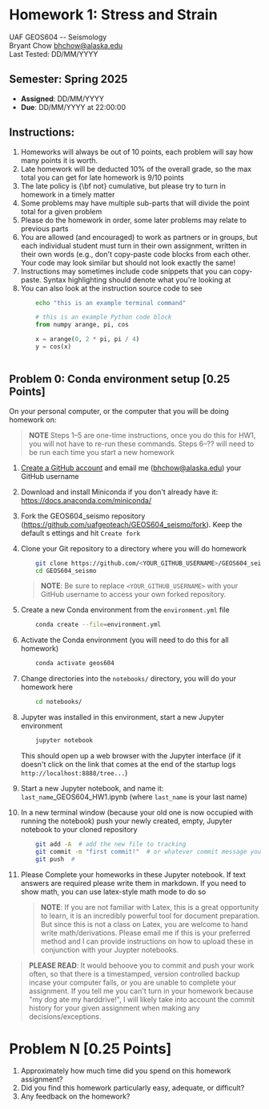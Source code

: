 # Homework 1: Stress and Strain
UAF GEOS604 -- Seismology  
Bryant Chow [bhchow@alaska.edu](bhchow@alaska.edu)  
Last Tested: DD/MM/YYYY

## Semester: Spring 2025
- **Assigned**: DD/MM/YYYY 
- **Due**: DD/MM/YYYY at 22:00:00 

## Instructions:
1. Homeworks will always be out of 10 points, each problem will say how many points it is worth. 
2. Late homework will be deducted 10\% of the overall grade, so the max total you can get for late homework is 9/10 points
3. The late policy is {\bf not} cumulative, but please try to turn in homework in a timely matter
4. Some problems may have multiple sub-parts that will divide the point total for a given problem
5. Please do the homework in order, some later problems may relate to previous parts
6. You are allowed (and encouraged) to work as partners or in groups, but each individual student must turn in their own assignment, written in their own words (e.g., don't copy-paste code blocks from each other. Your code may look similar but should not look exactly the same!
7. Instructions may sometimes include code snippets that you can copy-paste. Syntax highlighting should denote what you're looking at
8. You can also look at the instruction source code to see
    ```bash
        echo "this is an example terminal command"
    ```
    ```python
        # this is an example Python code block
        from numpy arange, pi, cos

        x = arange(0, 2 * pi, pi / 4)
        y = cos(x)
        
    ```



## Problem 0: Conda environment setup [0.25 Points]

On your personal computer, or the computer that you will be doing homework on:

>**NOTE** Steps 1&ndash;5 are one-time instructions, once you do this for HW1, you will not have to re-run these commands. Steps 6&ndash;?? will need to be run each time you start a new homework

1. [Create a GitHub account](https://github.com/signup?ref_cta=Sign+up&ref_loc=header+logged+out&ref_page=%2F&source=header-home) and email me (bhchow@alaska.edu) your GitHub username

1. Download and install Miniconda if you don't already have it: https://docs.anaconda.com/miniconda/

1. Fork the GEOS604_seismo repository (https://github.com/uafgeoteach/GEOS604_seismo/fork). Keep the default s ettings and hit `Create fork`

1. Clone your Git repository to a directory where you will do homework 
    ```bash
        git clone https://github.com/<YOUR_GITHUB_USERNAME>/GEOS604_seismo.git
        cd GEOS604_seismo
    ```
    >**NOTE**: Be sure to replace `<YOUR_GITHUB_USERNAME>` with your GitHub username to access your own forked repository.

1. Create a new Conda environment from the `environment.yml` file
    ```bash
        conda create --file=environment.yml
    ```
1. Activate the Conda environment (you will need to do this for all homework)
    ```bash
        conda activate geos604
    ```
1. Change directories into the `notebooks/` directory, you will do your homework here
    ```bash
        cd notebooks/
    ``` 
1. Jupyter was installed in this environment, start a new Jupyter environment
    ```bash
        jupyter notebook
    ```
    This should open up a web browser with the Jupyter interface (if it doesn't click on the link that comes at the end of the startup logs `http://localhost:8888/tree...`) 

1. Start a new Jupyter notebook, and name it: 
`last_name`_GEOS604\_HW1.ipynb (where `last_name` is your last name)

1. In a new terminal window (because your old one is now occupied with running the notebook) push your newly created, empty, Jupyter notebook to your cloned repository 

    ```bash
        git add -A  # add the new file to tracking
        git commit -m "first commit!"  # or whatever commit message you wanbt
        git push  # 
    ```

1. Please Complete your homeworks in these Jupyter notebook. If text answers are required please write them in markdown. If you need to show math, you can use latex-style math mode to do so 
    >**NOTE**: If you are not familiar with Latex, this is a great opportunity to learn, it is an incredibly powerful tool for document preparation. But since this is not a class on Latex, you are welcome to hand write math/derivations. Please email me if this is your preferred method and I can provide instructions on how to upload these in conjunction with your Juypter notebooks.


>**PLEASE READ**: It would behoove you to commit and push your work often, so that there is a timestamped, version controlled backup incase your computer fails, or you are unable to complete your assignment. If you tell me you can't turn in your homework because "my dog ate my harddrive!", I will likely take into account the commit history for your given assignment when making any decisions/exceptions.



# Problem N [0.25 Points]

1. Approximately how much time did you spend on this homework assignment?
2. Did you find this homework particularly easy, adequate, or difficult?
3. Any feedback on the homework?



